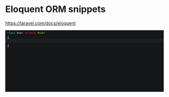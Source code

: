 # Eloquent ORM snippets 

https://laravel.com/docs/eloquent


![snippet example](eloquent-snippets.gif)
